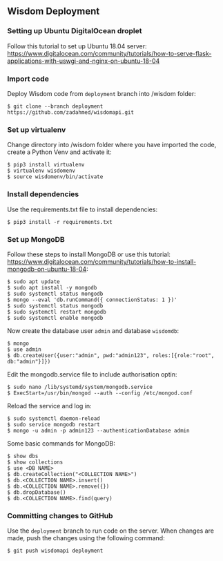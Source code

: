 ## Wisdom Deployment

### Setting up Ubuntu DigitalOcean droplet

Follow this tutorial to set up Ubuntu 18.04 server: https://www.digitalocean.com/community/tutorials/how-to-serve-flask-applications-with-uswgi-and-nginx-on-ubuntu-18-04

### Import code

Deploy Wisdom code from `deployment` branch into /wisdom folder:

    $ git clone --branch deployment https://github.com/zadahmed/wisdomapi.git

### Set up virtualenv

Change directory into /wisdom folder where you have imported the code, create a Python Venv and activate it:

    $ pip3 install virtualenv
    $ virtualenv wisdomenv
    $ source wisdomenv/bin/activate

### Install dependencies

Use the requirements.txt file to install dependencies:

    $ pip3 install -r requirements.txt

### Set up MongoDB

Follow these steps to install MongoDB or use this tutorial: https://www.digitalocean.com/community/tutorials/how-to-install-mongodb-on-ubuntu-18-04:

    $ sudo apt update
    $ sudo apt install -y mongodb
    $ sudo systemctl status mongodb
    $ mongo --eval 'db.runCommand({ connectionStatus: 1 })'
    $ sudo systemctl status mongodb
    $ sudo systemctl restart mongodb
    $ sudo systemctl enable mongodb

Now create the database user `admin` and database `wisdomdb`:

    $ mongo
    $ use admin
    $ db.createUser({user:"admin", pwd:"admin123", roles:[{role:"root", db:"admin"}]})

Edit the mongodb.service file to include authorisation optin:

    $ sudo nano /lib/systemd/system/mongodb.service
    $ ExecStart=/usr/bin/mongod --auth --config /etc/mongod.conf

Reload the service and log in:

    $ sudo systemctl daemon-reload
    $ sudo service mongodb restart
    $ mongo -u admin -p admin123 --authenticationDatabase admin

Some basic commands for MongoDB:

    $ show dbs
    $ show collections
    $ use <DB NAME>
    $ db.createCollection("<COLLECTION NAME>")
    $ db.<COLLECTION NAME>.insert()
    $ db.<COLLECTION NAME>.remove({})
    $ db.dropDatabase()
    $ db.<COLLECTION NAME>.find(query)

### Committing changes to GitHub

Use the `deployment` branch to run code on the server. When changes are made, push the changes using the following command:

    $ git push wisdomapi deployment
